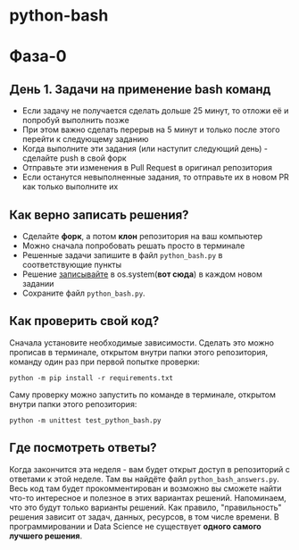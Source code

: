 # python-bash

# Фаза-0 
## День 1. Задачи на применение bash команд

- Если задачу не получается сделать дольше 25 минут, то отложи её и 
попробуй выполнить позже
- При этом важно сделать перерыв на 5 минут и только после этого перейти
к следующему заданию
- Когда выполните эти задания (или наступит следующий день) - сделайте push 
в свой форк
- Отправьте эти изменения в Pull Request в оригинал репозитория
- Если останутся невыполненные задания, то отправьте их в новом PR 
как только выполните иx

## Как верно записать решения?
- Сделайте **форк**, а потом **клон** репозитория на ваш компьютер
- Можно сначала попробовать решать просто в терминале
- Решенные задачи запишите в файл `python_bash.py` в соответствующие пункты
- Решение [записывайте](https://docs-python.ru/standart-library/modul-os-python/funktsija-system-modulja-os/) в os.system(**вот сюда**) в каждом новом задании
- Сохраните файл `python_bash.py`.

## Как проверить свой код?

Сначала установите необходимые зависимости. Сделать это можно прописав 
в терминале, открытом внутри папки этого репозитория, команду один раз
 при первой попытке проверки:
 
 `python -m pip install -r requirements.txt` 
 

 Саму проверку можно запустить по команде в терминале, открытом внутри 
 папки этого репозитория:

 `python -m unittest test_python_bash.py`

 ## Где посмотреть ответы?

Когда закончится эта неделя - вам будет открыт доступ в репозиторий с ответами
к этой неделе. Там вы найдёте файл `python_bash_answers.py`. 
Весь код там будет прокомментирован и возможно вы сможете найти что-то 
интересное и полезное в этих вариантах решений.
Напоминаем, что это будут только варианты решений. Как правило, "правильность"
решения зависит от задач, данных, ресурсов, в том числе времени.
В программировании и Data Science не существует **одного самого лучшего решения**.
